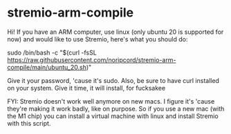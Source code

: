 # stremio-arm-compile

Hi! If you have an ARM computer, use linux (only ubuntu 20 is supported for now) and would like to use Stremio, here's what you should do: 

sudo /bin/bash -c "$(curl -fsSL https://raw.githubusercontent.com/noripcord/stremio-arm-compile/main/ubuntu_20.sh)"

Give it your password, 'cause it's sudo. Also, be sure to have curl installed on your system. Give it time, it will install, for fucksakee


FYI: Stremio doesn't work well anymore on new macs. I figure it's 'cause they're making it work badly, like on purpose. So if you use a new mac (with the M1 chip) you can install a virtual machine with linux and install Stremio with this script.

